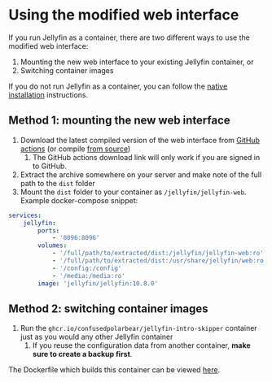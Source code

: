# Using the modified web interface

If you run Jellyfin as a container, there are two different ways to use the modified web interface:
1. Mounting the new web interface to your existing Jellyfin container, or
2. Switching container images

If you do not run Jellyfin as a container, you can follow the [native installation](native.md) instructions.

## Method 1: mounting the new web interface

1. Download the latest compiled version of the web interface from [GitHub actions](https://github.com/ConfusedPolarBear/intro-skipper/suites/6986965700/artifacts/273461104) (or compile [from source](https://github.com/ConfusedPolarBear/jellyfin-web/tree/intros))
   1. The GitHub actions download link will only work if you are signed in to GitHub.
2. Extract the archive somewhere on your server and make note of the full path to the `dist` folder
3. Mount the `dist` folder to your container as `/jellyfin/jellyfin-web`. Example docker-compose snippet:
```yaml
services:
    jellyfin:
        ports:
            - '8096:8096'
        volumes:
            - '/full/path/to/extracted/dist:/jellyfin/jellyfin-web:ro'  # <== add this line if using the official container
            - '/full/path/to/extracted/dist:/usr/share/jellyfin/web:ro' # <== add this line if using the linuxserver container
            - '/config:/config'
            - '/media:/media:ro'
        image: 'jellyfin/jellyfin:10.8.0'
```

## Method 2: switching container images

1. Run the `ghcr.io/confusedpolarbear/jellyfin-intro-skipper` container just as you would any other Jellyfin container
    1. If you reuse the configuration data from another container, **make sure to create a backup first**.

The Dockerfile which builds this container can be viewed [here](../docker/Dockerfile).
